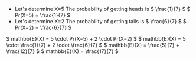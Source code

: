 <ul>
<li> Let's determine X=5 
The probability of getting heads is $ \frac{1}{7} $ 
$ Pr(X=5) = \frac{1}{7} $
	<li> Let's determine X=2 
	      The probability of getting tails is $ \frac{6}{7} $ 
	      $ Pr(X=2) = \frac{6}{7} $
</ul>
$ mathbb{E}(X) = 5 \cdot Pr(X=5) + 2 \cdot Pr(X=2) $ 
$ mathbb{E}(X) = 5 \cdot \frac{1}{7} + 2 \cdot \frac{6}{7} $ 
$ mathbb{E}(X) = \frac{5}{7} + \frac{12}{7} $ 
$ mathbb{E}(X) = \frac{17}{7} $
